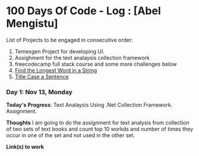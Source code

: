 # 100 Days Of Code - Log : [Abel Mengistu]

List of Projects to be engaged in consecutive order: 

1. Temesgen Project for developing UI. 
2. Assighment for the text analaysis collection framework 
3. freecodecamp full stack course and some more challenges below
4. [Find the Longest Word in a String](https://www.freecodecamp.com/challenges/find-the-longest-word-in-a-string)
5. [Title Case a Sentence](https://www.freecodecamp.com/challenges/title-case-a-sentence)

### Day 1: Nov 13, Monday

**Today's Progress**: Text Analaysis Using .Net Collection Framework. Assignment. 

**Thoughts** I am going to do the assignment for text analysis from collection of two sets of text books and count top 10 workds and number of
times they occur in one of the set and not used in the other set. 


**Link(s) to work**


